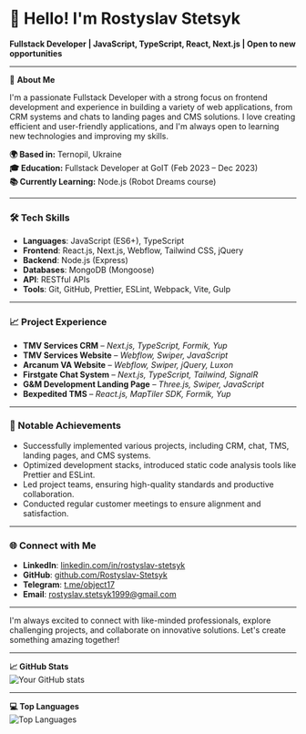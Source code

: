# 👋 Hello! I'm Rostyslav Stetsyk

**Fullstack Developer | JavaScript, TypeScript, React, Next.js | Open to new opportunities**

---

🚀 **About Me**

I'm a passionate Fullstack Developer with a strong focus on frontend development and experience in building a variety of web applications, from CRM systems and chats to landing pages and CMS solutions. I love creating efficient and user-friendly applications, and I'm always open to learning new technologies and improving my skills.

**🌍 Based in:** Ternopil, Ukraine  
**🎓 Education:** Fullstack Developer at GoIT (Feb 2023 – Dec 2023)  
**📚 Currently Learning:** Node.js (Robot Dreams course)  

---

### 🛠️ Tech Skills
- **Languages**: JavaScript (ES6+), TypeScript
- **Frontend**: React.js, Next.js, Webflow, Tailwind CSS, jQuery
- **Backend**: Node.js (Express)
- **Databases**: MongoDB (Mongoose)
- **API**: RESTful APIs
- **Tools**: Git, GitHub, Prettier, ESLint, Webpack, Vite, Gulp

---

### 📈 Project Experience

- **TMV Services CRM** – _Next.js, TypeScript, Formik, Yup_
- **TMV Services Website** – _Webflow, Swiper, JavaScript_
- **Arcanum VA Website** – _Webflow, Swiper, jQuery, Luxon_
- **Firstgate Chat System** – _Next.js, TypeScript, Tailwind, SignalR_
- **G&M Development Landing Page** – _Three.js, Swiper, JavaScript_
- **Bexpedited TMS** – _React.js, MapTiler SDK, Formik, Yup_

---

### 🌟 Notable Achievements
- Successfully implemented various projects, including CRM, chat, TMS, landing pages, and CMS systems.
- Optimized development stacks, introduced static code analysis tools like Prettier and ESLint.
- Led project teams, ensuring high-quality standards and productive collaboration.
- Conducted regular customer meetings to ensure alignment and satisfaction.

---

### 🌐 Connect with Me
- **LinkedIn**: [linkedin.com/in/rostyslav-stetsyk](https://www.linkedin.com/in/rostyslav-stetsyk)
- **GitHub**: [github.com/Rostyslav-Stetsyk](https://github.com/Rostyslav-Stetsyk)
- **Telegram**: [t.me/object17](https://t.me/object17)
- **Email**: rostyslav.stetsyk1999@gmail.com

---

I'm always excited to connect with like-minded professionals, explore challenging projects, and collaborate on innovative solutions. Let's create something amazing together!

---

**📈 GitHub Stats**  
![Your GitHub stats](https://github-readme-stats.vercel.app/api?username=Rostyslav-Stetsyk&show_icons=true&theme=radical)

---

**💻 Top Languages**  
![Top Languages](https://github-readme-stats.vercel.app/api/top-langs/?username=Rostyslav-Stetsyk&layout=compact&theme=radical)
